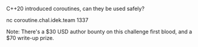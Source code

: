 C++20 introduced coroutines, can they be used safely?

nc coroutine.chal.idek.team 1337

Note: There's a $30 USD author bounty on this challenge first blood, and a $70 write-up prize.
